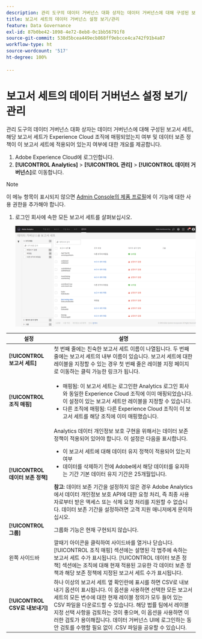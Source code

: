```yaml
---
description: 관리 도구의 데이터 거버넌스 대화 상자는 데이터 거버넌스에 대해 구성된 보고서 세트, 해당 보고서 세트가 Experience Cloud 조직에 매핑되었는지 여부 및 데이터 보존 정책이 이 보고서 세트에 적용되어 있는지 여부에 대한 개요를 제공합니다.
title: 보고서 세트의 데이터 거버넌스 설정 보기/관리
feature: Data Governance
exl-id: 87b0be42-1098-4e72-8eb8-0c1bb56791f8
source-git-commit: 538d5bcea449ecb868ff9ebcce4ca742f91b4a87
workflow-type: ht
source-wordcount: '517'
ht-degree: 100%

---
```


# 보고서 세트의 데이터 거버넌스 설정 보기/관리

관리 도구의 데이터 거버넌스 대화 상자는 데이터 거버넌스에 대해 구성된 보고서 세트, 해당 보고서 세트가 Experience Cloud 조직에 매핑되었는지 여부 및 데이터 보존 정책이 이 보고서 세트에 적용되어 있는지 여부에 대한 개요를 제공합니다.

1. Adobe Experience Cloud에 로그인합니다.
1. **[!UICONTROL Analytics]** > **[!UICONTROL 관리]** > **[!UICONTROL 데이터 거버넌스]**&#x200B;로 이동합니다.

>[!NOTE]
>
>이 메뉴 항목이 표시되지 않으면 [Admin Console의 제품 프로필](https://experienceleague.adobe.com/docs/analytics/admin/admin-console/permissions/product-profile.html)에 이 기능에 대한 사용 권한을 추가해야 합니다.

1. 로그인 회사에 속한 모든 보고서 세트를 살펴보십시오.

   ![](assets/privacy_setup_an.png)

| 설정 | 설명 |
| --- | --- |
| **[!UICONTROL 보고서 세트]** | 첫 번째 줄에는 친숙한 보고서 세트 이름이 나열됩니다. 두 번째 줄에는 보고서 세트의 내부 이름이 있습니다. 보고서 세트에 대한 레이블을 지정할 수 있는 경우 첫 번째 줄은 레이블 지정 페이지로 이동하는 클릭 가능한 링크가 됩니다. |
| **[!UICONTROL 조직 매핑]** | <ul><li>매핑됨: 이 보고서 세트는 로그인한 Analytics 로그인 회사와 동일한 Experience Cloud 조직에 이미 매핑되었습니다. 이 설정이 있는 보고서 세트만 레이블을 지정할 수 있습니다.</li><li>다른 조직에 매핑됨: 다른 Experience Cloud 조직이 이 보고서 세트를 해당 조직에 이미 매핑했습니다.</li></ul> |
| **[!UICONTROL 데이터 보존 정책]** | Analytics 데이터 개인정보 보호 구현을 위해서는 데이터 보존 정책이 적용되어 있어야 합니다. 이 설정은 다음을 표시합니다.<ul><li>이 보고서 세트에 대해 데이터 유지 정책이 적용되어 있는지 여부</li><li>데이터를 삭제하기 전에 Adobe에서 해당 데이터를 유지하는 기간 기본 데이터 유지 기간은 25개월입니다.</li></ul>**참고**: 데이터 보존 기간을 설정하지 않은 경우 Adobe Analytics에서 데이터 개인정보 보호 API에 대한 요청 처리, 즉 최종 사용자로부터 받은 액세스 또는 삭제 요청 처리를 지원할 수 없습니다. 데이터 보존 기간을 설정하려면 고객 지원 매니저에게 문의하십시오. |
| **[!UICONTROL 그룹]** | 그룹화 기능은 현재 구현되지 않습니다. |
| 왼쪽 사이드바 | 깔때기 아이콘을 클릭하여 사이드바를 열거나 닫습니다. [!UICONTROL 조직 매핑] 섹션에는 설명된 각 범주에 속하는 보고서 세트 수가 표시됩니다. [!UICONTROL 데이터 보존 정책] 섹션에는 조직에 대해 현재 적용된 고유한 각 데이터 보존 정책과 해당 보존 정책에 지정된 보고서 세트 수가 표시됩니다. |
| **[!UICONTROL CSV로 내보내기]** | 하나 이상의 보고서 세트 옆 확인란에 표시를 하면 CSV로 내보내기 옵션이 표시됩니다. 이 옵션을 사용하면 선택한 모든 보고서 세트의 모든 변수에 대한 현재 레이블 정의가 모두 들어 있는 CSV 파일을 다운로드할 수 있습니다. 해당 법률 팀에서 레이블 지정 선택 사항을 검토하는 것이 좋으며, 이 옵션을 사용하면 이러한 검토가 용이해집니다. 데이터 거버넌스 UI에 로그인하는 동안 검토를 수행할 필요 없이 .CSV 파일을 공유할 수 있습니다. |
